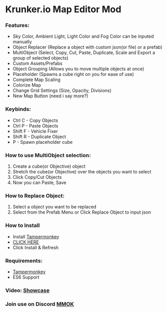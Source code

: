 # Krunker.io Map Editor Mod

### Features:
- Sky Color, Ambient Light, Light Color and Fog Color can be inputed manually
- Object Replacer (Replace a object with custom json(or file) or a prefab)
- MultiObject (Select, Copy, Cut, Paste, Duplicate, Scale and Export a group of selected objects)
- Custom Assets/Prefabs
- Object Grouping (Allows you to move multiple objects at once)
- Placeholder (Spawns a cube right on you for ease of use)
- Complete Map Scaling
- Colorize Map
- Change Grid Settings (Size, Opacity, Divisions)
- New Map Button (need i say more?)

### Keybinds:
- Ctrl C - Copy Objects
- Ctrl P - Paste Objects
- Shift F - Vehicle Fixer
- Shift R - Duplicate Object
- P - Spawn placeholder cube

### How to use MultiObject selection:
1. Create a cube(or Objective) object
2. Stretch the cube(or Objective) over the objects you want to select
3. Click Copy/Cut Objects
4. Now you can Paste, Save

### How to Replace Object:
1. Select a object you want to be replaced
2. Select from the Prefab Menu or Click Replace Object to input json


### How to Install
- Install [Tampermonkey](https://chrome.google.com/webstore/detail/tampermonkey/dhdgffkkebhmkfjojejmpbldmpobfkfo?hl=en)
- [CLICK HERE](https://raw.githubusercontent.com/Tehchy/Krunker.io-Map-Editor-Mod/master/userscript.user.js)
- Click Install & Refresh

### Requirements:
- [Tampermonkey](https://chrome.google.com/webstore/detail/tampermonkey/dhdgffkkebhmkfjojejmpbldmpobfkfo?hl=en)
- ES6 Support

### Video: [Showcase](https://youtu.be/mNtAKJ6g1MA)
### Join use on Discord [MMOK](https://discord.gg/ybkUe5)